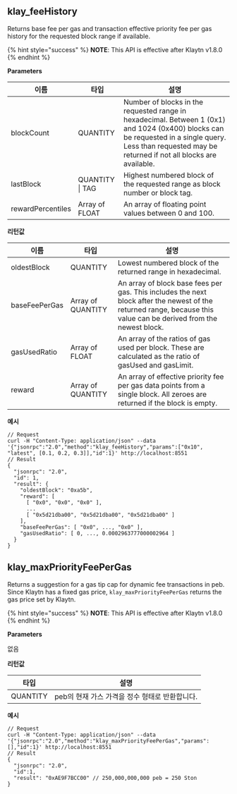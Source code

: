 ## klay_feeHistory<a id="klay_feehistory"></a>

Returns base fee per gas and transaction effective priority fee per gas history for the requested block range if available.

{% hint style="success" %}
**NOTE**: This API is effective after Klaytn v1.8.0
{% endhint %}

**Parameters**

| 이름                | 타입                  | 설명                                                                                                                                                                                                       |
| ----------------- | ------------------- | -------------------------------------------------------------------------------------------------------------------------------------------------------------------------------------------------------- |
| blockCount        | QUANTITY            | Number of blocks in the requested range in hexadecimal. Between 1 (0x1) and 1024 (0x400) blocks can be requested in a single query. Less than requested may be returned if not all blocks are available. |
| lastBlock         | QUANTITY &#124; TAG | Highest numbered block of the requested range as block number or block tag.                                                                                                                              |
| rewardPercentiles | Array of FLOAT      | An array of floating point values between 0 and 100.                                                                                                                                                     |


**리턴값**

| 이름            | 타입                | 설명                                                                                                                                                                 |
| ------------- | ----------------- | ------------------------------------------------------------------------------------------------------------------------------------------------------------------ |
| oldestBlock   | QUANTITY          | Lowest numbered block of the returned range in hexadecimal.                                                                                                        |
| baseFeePerGas | Array of QUANTITY | An array of block base fees per gas. This includes the next block after the newest of the returned range, because this value can be derived from the newest block. |
| gasUsedRatio  | Array of FLOAT    | An array of the ratios of gas used per block. These are calculated as the ratio of gasUsed and gasLimit.                                                           |
| reward        | Array of QUANTITY | An array of effective priority fee per gas data points from a single block. All zeroes are returned if the block is empty.                                         |


**예시**

```shell
// Request
curl -H "Content-Type: application/json" --data '{"jsonrpc":"2.0","method":"klay_feeHistory","params":["0x10", "latest", [0.1, 0.2, 0.3]],"id":1}' http://localhost:8551
// Result
{
  "jsonrpc": "2.0",
  "id": 1,
  "result": {
    "oldestBlock": "0xa5b",
    "reward": [
      [ "0x0", "0x0", "0x0" ],
      ...
      [ "0x5d21dba00", "0x5d21dba00", "0x5d21dba00" ]
    ],
    "baseFeePerGas": [ "0x0", ..., "0x0" ],
    "gasUsedRatio": [ 0, ..., 0.0002963777000002964 ]
  }
}
```


## klay_maxPriorityFeePerGas <a id="klay_maxpriorityfeepergas"></a>

Returns a suggestion for a gas tip cap for dynamic fee transactions in peb. Since Klaytn has a fixed gas price, `klay_maxPriorityFeePerGas` returns the gas price set by Klaytn.

{% hint style="success" %}
**NOTE**: This API is effective after Klaytn v1.8.0
{% endhint %}

**Parameters**

없음

**리턴값**

| 타입       | 설명                           |
| -------- | ---------------------------- |
| QUANTITY | peb의 현재 가스 가격을 정수 형태로 반환합니다. |

**예시**

```shell
// Request
curl -H "Content-Type: application/json" --data '{"jsonrpc":"2.0","method":"klay_maxPriorityFeePerGas","params":[],"id":1}' http://localhost:8551
// Result
{
  "jsonrpc": "2.0",
  "id":1,
  "result": "0xAE9F7BCC00" // 250,000,000,000 peb = 250 Ston
}
```